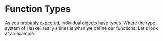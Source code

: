 # Function Types

As you probably expected, individual objects have types. Where the type system of Haskell really shines is when we define our functions. Let's look at an example.

```haskell

```
